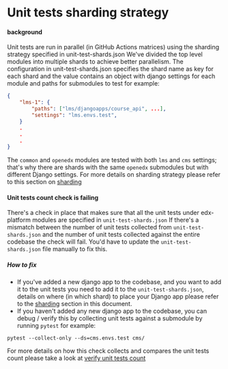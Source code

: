 # Unit tests sharding strategy

#### background
Unit tests are run in parallel (in GitHub Actions matrices) using the sharding strategy specified in unit-test-shards.json
We've divided the top level modules into multiple shards to achieve better parallelism.
The configuration in unit-test-shards.json specifies the shard name as key for each shard and the value contains an object
with django settings for each module and paths for submodules to test for example:
```json
{
    "lms-1": {
        "paths": ["lms/djangoapps/course_api", ...],
        "settings": "lms.envs.test",
    }
    .
    .
    .
}
```
The `common` and `openedx` modules are tested with both `lms` and `cms` settings; that's why there are shards with the same `openedx`
submodules but with different Django settings.
For more details on sharding strategy please refer to this section on [sharding](https://openedx.atlassian.net/wiki/spaces/PLAT/pages/3869376544/edx-platform+unit+tests+migration+from+Jenkins+to+Github+Actions#Motivation-for-sharding-manually)

#### Unit tests count check is failing
There's a check in place that makes sure that all the unit tests under edx-platform modules are specified in `unit-test-shards.json`
If there's a mismatch between the number of unit tests collected from `unit-test-shards.json` and the number of unit tests collected
against the entire codebase the check will fail.
You'd have to update the `unit-test-shards.json` file manually to fix this.

##### How to fix
- If you've added a new django app to the codebase, and you want to add it to the unit tests you need to add it to the `unit-test-shards.json`, details on where (in which shard) to place your Django app please refer to the [sharding](https://openedx.atlassian.net/wiki/spaces/PLAT/pages/3869376544/edx-platform+unit+tests+migration+from+Jenkins+to+Github+Actions#Where-should-I-place-my-new-Django-app%3A) section in this document.
- If you haven't added any new django app to the codebase, you can debug / verify this by collecting unit tests against a submodule by running `pytest` for example:
```
pytest --collect-only --ds=cms.envs.test cms/
```
For more details on how this check collects and compares the unit tests count please take a look at [verify unit tests count](../.github/workflows/verify-gha-unit-tests-count.yml)
